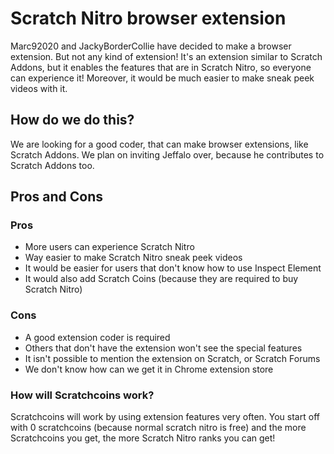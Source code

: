 # Scratch Nitro browser extension
Marc92020 and JackyBorderCollie have decided to make a browser extension. But not any kind of extension! It's an extension similar to Scratch Addons, but it enables the features that are in Scratch Nitro, so everyone can experience it! Moreover, it would be much easier to make sneak peek videos with it.
## How do we do this?
We are looking for a good coder, that can make browser extensions, like Scratch Addons. We plan on inviting Jeffalo over, because he contributes to Scratch Addons too.
## Pros and Cons
### Pros
- More users can experience Scratch Nitro
- Way easier to make Scratch Nitro sneak peek videos
- It would be easier for users that don't know how to use Inspect Element
- It would also add Scratch Coins (because they are required to buy Scratch Nitro)
### Cons
- A good extension coder is required
- Others that don't have the extension won't see the special features
- It isn't possible to mention the extension on Scratch, or Scratch Forums
- We don't know how can we get it in Chrome extension store
### How will Scratchcoins work?
Scratchcoins will work by using extension features very often. You start off with 0 scratchcoins (because normal scratch nitro is free) and the more Scratchcoins you get, the more Scratch Nitro ranks you can get!
